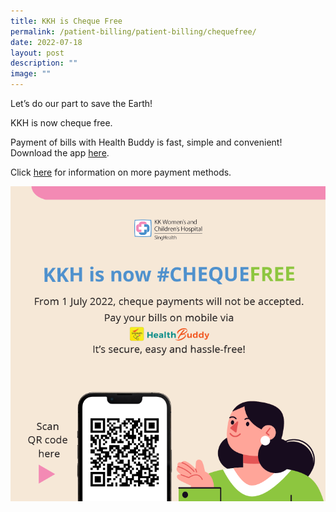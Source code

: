 ```yaml
---
title: KKH is Cheque Free
permalink: /patient-billing/patient-billing/chequefree/
date: 2022-07-18
layout: post
description: ""
image: ""
---
```

Let’s do our part to save the Earth!  

KKH is now cheque free.
  
Payment of bills with Health Buddy is fast, simple and convenient! Download the app [here](https://www.singhealth.com.sg/patient-care/patient-visitor-info/health-buddy-app).

Click [here](https://kkh-patientbilling-staging.netlify.app/paymentmodes/) for information on more payment methods.

<img src="images/Cheque.png">